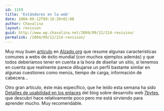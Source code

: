 ```yaml
---
id: 1159
title: 'Estándares en la web'
date: 2004-09-12T09:16:20+02:00
author: Chavalina
layout: revision
guid: http://www.wp.chavalina.net/2004/09/12/214-revision/
permalink: /2004/09/12/214-revision/
---
```

Muy muy buen <a href="http://www.alzado.org/articulo.php?id_art=367" target="_blank">art&iacute;culo</a> en <a href="http://www.alzado.org" target="_blank">Alzado.org</a> que resume algunas caracter&iacute;sticas comunes a webs de éxito mundial (con muchos ejemplos además) y que todos deber&iacute;amos tener en cuenta a la hora de dise&ntilde;ar un sitio, si tenemos en cuenta que realmente parece dibujarse un perfil bastante similar en algunas cuestiones como men&uacute;s, tiempo de carga, informaci&oacute;n de cabecera…

Otro gran art&iacute;culo, éste más espec&iacute;fico, que he le&iacute;do esta semana ha sido <a href="http://7bytes.net/nota.php?id=5" target="_blank">Detalles de usabilidad en los enlaces</a> del blog sobre desarrollo web <a href="http://7bytes.net/index.php" target="_blank">7bytes</a>, que descubr&iacute; hace relativamente poco pero me está sirviendo para aprender mucho. Muy recomendable.
